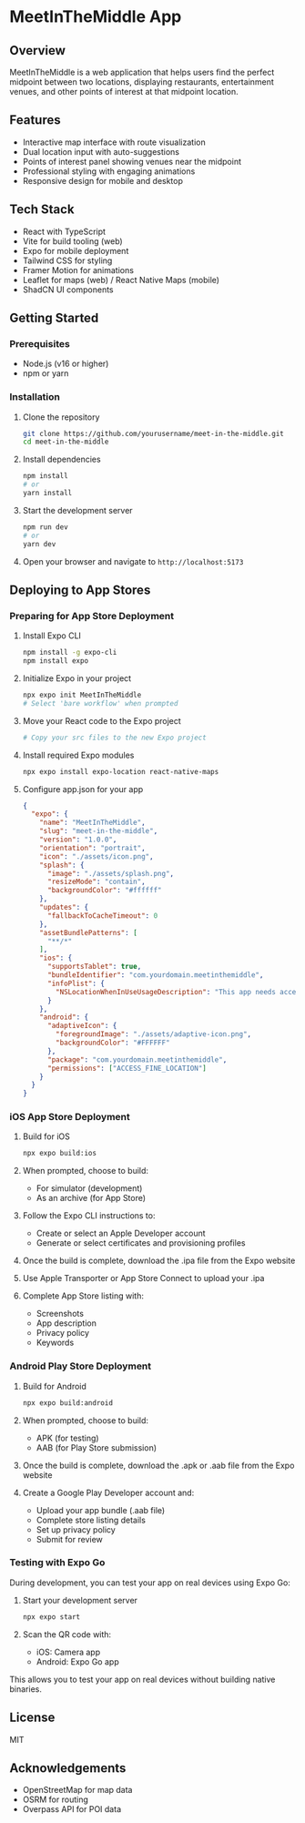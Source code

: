 # MeetInTheMiddle App

## Overview
MeetInTheMiddle is a web application that helps users find the perfect midpoint between two locations, displaying restaurants, entertainment venues, and other points of interest at that midpoint location.

## Features
- Interactive map interface with route visualization
- Dual location input with auto-suggestions
- Points of interest panel showing venues near the midpoint
- Professional styling with engaging animations
- Responsive design for mobile and desktop

## Tech Stack
- React with TypeScript
- Vite for build tooling (web)
- Expo for mobile deployment
- Tailwind CSS for styling
- Framer Motion for animations
- Leaflet for maps (web) / React Native Maps (mobile)
- ShadCN UI components

## Getting Started

### Prerequisites
- Node.js (v16 or higher)
- npm or yarn

### Installation
1. Clone the repository
   ```bash
   git clone https://github.com/yourusername/meet-in-the-middle.git
   cd meet-in-the-middle
   ```

2. Install dependencies
   ```bash
   npm install
   # or
   yarn install
   ```

3. Start the development server
   ```bash
   npm run dev
   # or
   yarn dev
   ```

4. Open your browser and navigate to `http://localhost:5173`

## Deploying to App Stores

### Preparing for App Store Deployment

1. Install Expo CLI
   ```bash
   npm install -g expo-cli
   npm install expo
   ```

2. Initialize Expo in your project
   ```bash
   npx expo init MeetInTheMiddle
   # Select 'bare workflow' when prompted
   ```

3. Move your React code to the Expo project
   ```bash
   # Copy your src files to the new Expo project
   ```

4. Install required Expo modules
   ```bash
   npx expo install expo-location react-native-maps
   ```

5. Configure app.json for your app
   ```json
   {
     "expo": {
       "name": "MeetInTheMiddle",
       "slug": "meet-in-the-middle",
       "version": "1.0.0",
       "orientation": "portrait",
       "icon": "./assets/icon.png",
       "splash": {
         "image": "./assets/splash.png",
         "resizeMode": "contain",
         "backgroundColor": "#ffffff"
       },
       "updates": {
         "fallbackToCacheTimeout": 0
       },
       "assetBundlePatterns": [
         "**/*"
       ],
       "ios": {
         "supportsTablet": true,
         "bundleIdentifier": "com.yourdomain.meetinthemiddle",
         "infoPlist": {
           "NSLocationWhenInUseUsageDescription": "This app needs access to your location to find the midpoint between you and your friend."
         }
       },
       "android": {
         "adaptiveIcon": {
           "foregroundImage": "./assets/adaptive-icon.png",
           "backgroundColor": "#FFFFFF"
         },
         "package": "com.yourdomain.meetinthemiddle",
         "permissions": ["ACCESS_FINE_LOCATION"]
       }
     }
   }
   ```

### iOS App Store Deployment

1. Build for iOS
   ```bash
   npx expo build:ios
   ```

2. When prompted, choose to build:
   - For simulator (development)
   - As an archive (for App Store)

3. Follow the Expo CLI instructions to:
   - Create or select an Apple Developer account
   - Generate or select certificates and provisioning profiles

4. Once the build is complete, download the .ipa file from the Expo website

5. Use Apple Transporter or App Store Connect to upload your .ipa

6. Complete App Store listing with:
   - Screenshots
   - App description
   - Privacy policy
   - Keywords

### Android Play Store Deployment

1. Build for Android
   ```bash
   npx expo build:android
   ```

2. When prompted, choose to build:
   - APK (for testing)
   - AAB (for Play Store submission)

3. Once the build is complete, download the .apk or .aab file from the Expo website

4. Create a Google Play Developer account and:
   - Upload your app bundle (.aab file)
   - Complete store listing details
   - Set up privacy policy
   - Submit for review

### Testing with Expo Go

During development, you can test your app on real devices using Expo Go:

1. Start your development server
   ```bash
   npx expo start
   ```

2. Scan the QR code with:
   - iOS: Camera app
   - Android: Expo Go app

This allows you to test your app on real devices without building native binaries.

## License
MIT

## Acknowledgements
- OpenStreetMap for map data
- OSRM for routing
- Overpass API for POI data
